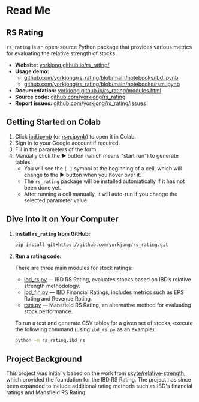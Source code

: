 # Read Me
## RS Rating
`rs_rating` is an open-source Python package that provides various metrics for evaluating the relative strength of stocks.

- **Website:** [yorkjong.github.io/rs_rating/](https://yorkjong.github.io/rs_rating/)
- **Usage demo:**
  - [github.com/yorkjong/rs_rating/blob/main/notebooks/ibd.ipynb](https://github.com/yorkjong/rs_rating/blob/main/notebooks/ibd.ipynb)
  - [github.com/yorkjong/rs_rating/blob/main/notebooks/rsm.ipynb](https://github.com/yorkjong/rs_rating/blob/main/notebooks/rsm.ipynb)
- **Documentation:** [yorkjong.github.io/rs_rating/modules.html](https://yorkjong.github.io/rs_rating/modules.html)
- **Source code:** [github.com/yorkjong/rs_rating](https://github.com/yorkjong/rs_rating)
- **Report issues:** [github.com/yorkjong/rs_rating/issues](https://github.com/yorkjong/rs_rating/issues)

## Getting Started on Colab

1. Click [ibd.ipynb](https://colab.research.google.com/github/yorkjong/rs_rating/blob/main/notebooks/ibd.ipynb) (or [rsm.ipynb](https://colab.research.google.com/github/yorkjong/rs_rating/blob/main/notebooks/rsm.ipynb)) to open it in Colab.
2. Sign in to your Google account if required.
3. Fill in the parameters of the form.
4. Manually click the ► button (which means "start run") to generate tables.
   * You will see the `[ ]` symbol at the beginning of a cell, which will change to the ► button when you hover over it.
   * The `rs_rating` package will be installed automatically if it has not been done yet.
   * After running a cell manually, it will auto-run if you change the selected parameter value.

## Dive Into It on Your Computer

1. **Install `rs_rating` from GitHub:**

    ```bash
    pip install git+https://github.com/yorkjong/rs_rating.git
    ```

2. **Run a rating code:**

    There are three main modules for stock ratings:

    - [ibd_rs.py](https://github.com/yorkjong/rs_rating/blob/main/rs_rating/ibd_rs.py) — IBD RS Rating, evaluates stocks based on IBD’s relative strength methodology.
    - [ibd_fin.py](https://github.com/yorkjong/rs_rating/blob/main/rs_rating/ibd_fin.py) — IBD Financial Ratings, includes metrics such as EPS Rating and Revenue Rating.
    - [rsm.py](https://github.com/yorkjong/rs_rating/blob/main/rs_rating/rsm.py) — Mansfield RS Rating, an alternative method for evaluating stock performance.

    To run a test and generate CSV tables for a given set of stocks, execute the following command (using `ibd_rs.py` as an example):

    ```bash
    python -m rs_rating.ibd_rs
    ```

## Project Background

This project was initially based on the work from [skyte/relative-strength](https://github.com/skyte/relative-strength), which provided the foundation for the IBD RS Rating. The project has since been expanded to include additional rating methods such as IBD's financial ratings and Mansfield RS Rating.

